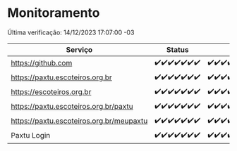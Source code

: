 # Monitoramento

Última verificação: 14/12/2023 17:07:00 -03

|Serviço|Status|Últimas 24h|
|---|---|---|
|https://github.com|<span title="2023-12-07: OK=24">✔️</span><span title="2023-12-08: OK=24">✔️</span><span title="2023-12-09: OK=24">✔️</span><span title="2023-12-10: OK=24">✔️</span><span title="2023-12-11: OK=24">✔️</span><span title="2023-12-12: OK=24">✔️</span><span title="2023-12-13: OK=20">✔️</span>|<span title="13/12/2023 17:07:00 -03 : 200">✔️</span><span title="13/12/2023 18:04:00 -03 : 200">✔️</span><span title="13/12/2023 19:05:00 -03 : 200">✔️</span><span title="13/12/2023 20:06:00 -03 : 200">✔️</span><span title="13/12/2023 21:30:00 -03 : 200">✔️</span><span title="13/12/2023 22:44:00 -03 : 200">✔️</span><span title="13/12/2023 23:20:00 -03 : 200">✔️</span><span title="14/12/2023 00:07:00 -03 : 200">✔️</span><span title="14/12/2023 01:08:00 -03 : 200">✔️</span><span title="14/12/2023 02:06:00 -03 : 200">✔️</span><span title="14/12/2023 03:08:00 -03 : 200">✔️</span><span title="14/12/2023 04:06:00 -03 : 200">✔️</span><span title="14/12/2023 05:08:00 -03 : 200">✔️</span><span title="14/12/2023 06:06:00 -03 : 200">✔️</span><span title="14/12/2023 07:07:00 -03 : 200">✔️</span><span title="14/12/2023 08:05:00 -03 : 200">✔️</span><span title="14/12/2023 09:11:00 -03 : 200">✔️</span><span title="14/12/2023 10:09:00 -03 : 200">✔️</span><span title="14/12/2023 11:06:00 -03 : 200">✔️</span><span title="14/12/2023 12:06:00 -03 : 200">✔️</span><span title="14/12/2023 13:06:00 -03 : 200">✔️</span><span title="14/12/2023 14:05:00 -03 : 200">✔️</span><span title="14/12/2023 15:08:00 -03 : 200">✔️</span><span title="14/12/2023 16:03:00 -03 : 200">✔️</span><span title="14/12/2023 17:07:00 -03 : 200">✔️</span>|
|https://paxtu.escoteiros.org.br|<span title="2023-12-07: OK=24">✔️</span><span title="2023-12-08: OK=24">✔️</span><span title="2023-12-09: OK=24">✔️</span><span title="2023-12-10: OK=24">✔️</span><span title="2023-12-11: OK=24">✔️</span><span title="2023-12-12: OK=24">✔️</span><span title="2023-12-13: OK=20">✔️</span>|<span title="13/12/2023 17:07:00 -03 : 200">✔️</span><span title="13/12/2023 18:04:00 -03 : 200">✔️</span><span title="13/12/2023 19:05:00 -03 : 200">✔️</span><span title="13/12/2023 20:06:00 -03 : 200">✔️</span><span title="13/12/2023 21:30:00 -03 : 200">✔️</span><span title="13/12/2023 22:44:00 -03 : 200">✔️</span><span title="13/12/2023 23:20:00 -03 : 200">✔️</span><span title="14/12/2023 00:07:00 -03 : 200">✔️</span><span title="14/12/2023 01:08:00 -03 : 200">✔️</span><span title="14/12/2023 02:06:00 -03 : 200">✔️</span><span title="14/12/2023 03:08:00 -03 : 200">✔️</span><span title="14/12/2023 04:06:00 -03 : 200">✔️</span><span title="14/12/2023 05:08:00 -03 : 200">✔️</span><span title="14/12/2023 06:06:00 -03 : 200">✔️</span><span title="14/12/2023 07:07:00 -03 : 200">✔️</span><span title="14/12/2023 08:05:00 -03 : 200">✔️</span><span title="14/12/2023 09:11:00 -03 : 200">✔️</span><span title="14/12/2023 10:09:00 -03 : 200">✔️</span><span title="14/12/2023 11:06:00 -03 : 200">✔️</span><span title="14/12/2023 12:06:00 -03 : 200">✔️</span><span title="14/12/2023 13:06:00 -03 : 200">✔️</span><span title="14/12/2023 14:05:00 -03 : 200">✔️</span><span title="14/12/2023 15:08:00 -03 : 200">✔️</span><span title="14/12/2023 16:03:00 -03 : 200">✔️</span><span title="14/12/2023 17:07:00 -03 : 200">✔️</span>|
|https://escoteiros.org.br|<span title="2023-12-07: OK=24">✔️</span><span title="2023-12-08: OK=24">✔️</span><span title="2023-12-09: OK=24">✔️</span><span title="2023-12-10: OK=24">✔️</span><span title="2023-12-11: OK=24">✔️</span><span title="2023-12-12: OK=24">✔️</span><span title="2023-12-13: OK=20">✔️</span>|<span title="13/12/2023 17:07:00 -03 : 200">✔️</span><span title="13/12/2023 18:04:00 -03 : 200">✔️</span><span title="13/12/2023 19:05:00 -03 : 200">✔️</span><span title="13/12/2023 20:06:00 -03 : 200">✔️</span><span title="13/12/2023 21:30:00 -03 : 200">✔️</span><span title="13/12/2023 22:44:00 -03 : 200">✔️</span><span title="13/12/2023 23:20:00 -03 : 200">✔️</span><span title="14/12/2023 00:07:00 -03 : 200">✔️</span><span title="14/12/2023 01:08:00 -03 : 200">✔️</span><span title="14/12/2023 02:06:00 -03 : 200">✔️</span><span title="14/12/2023 03:08:00 -03 : 200">✔️</span><span title="14/12/2023 04:06:00 -03 : 200">✔️</span><span title="14/12/2023 05:08:00 -03 : 200">✔️</span><span title="14/12/2023 06:06:00 -03 : 200">✔️</span><span title="14/12/2023 07:07:00 -03 : 200">✔️</span><span title="14/12/2023 08:05:00 -03 : 200">✔️</span><span title="14/12/2023 09:11:00 -03 : 200">✔️</span><span title="14/12/2023 10:09:00 -03 : 200">✔️</span><span title="14/12/2023 11:06:00 -03 : 200">✔️</span><span title="14/12/2023 12:06:00 -03 : 200">✔️</span><span title="14/12/2023 13:06:00 -03 : 200">✔️</span><span title="14/12/2023 14:05:00 -03 : 200">✔️</span><span title="14/12/2023 15:08:00 -03 : 200">✔️</span><span title="14/12/2023 16:03:00 -03 : 200">✔️</span><span title="14/12/2023 17:07:00 -03 : 200">✔️</span>|
|https://paxtu.escoteiros.org.br/paxtu|<span title="2023-12-07: OK=24">✔️</span><span title="2023-12-08: OK=24">✔️</span><span title="2023-12-09: OK=24">✔️</span><span title="2023-12-10: OK=24">✔️</span><span title="2023-12-11: OK=24">✔️</span><span title="2023-12-12: OK=24">✔️</span><span title="2023-12-13: OK=20">✔️</span>|<span title="13/12/2023 17:07:00 -03 : 200">✔️</span><span title="13/12/2023 18:04:00 -03 : 200">✔️</span><span title="13/12/2023 19:05:00 -03 : 200">✔️</span><span title="13/12/2023 20:06:00 -03 : 200">✔️</span><span title="13/12/2023 21:30:00 -03 : 200">✔️</span><span title="13/12/2023 22:44:00 -03 : 200">✔️</span><span title="13/12/2023 23:20:00 -03 : 200">✔️</span><span title="14/12/2023 00:07:00 -03 : 200">✔️</span><span title="14/12/2023 01:08:00 -03 : 200">✔️</span><span title="14/12/2023 02:06:00 -03 : 200">✔️</span><span title="14/12/2023 03:08:00 -03 : 200">✔️</span><span title="14/12/2023 04:06:00 -03 : 200">✔️</span><span title="14/12/2023 05:08:00 -03 : 200">✔️</span><span title="14/12/2023 06:06:00 -03 : 200">✔️</span><span title="14/12/2023 07:07:00 -03 : 200">✔️</span><span title="14/12/2023 08:05:00 -03 : 200">✔️</span><span title="14/12/2023 09:11:00 -03 : 200">✔️</span><span title="14/12/2023 10:09:00 -03 : 200">✔️</span><span title="14/12/2023 11:06:00 -03 : 200">✔️</span><span title="14/12/2023 12:06:00 -03 : 200">✔️</span><span title="14/12/2023 13:06:00 -03 : 200">✔️</span><span title="14/12/2023 14:05:00 -03 : 200">✔️</span><span title="14/12/2023 15:08:00 -03 : 200">✔️</span><span title="14/12/2023 16:03:00 -03 : 200">✔️</span><span title="14/12/2023 17:07:00 -03 : 200">✔️</span>|
|https://paxtu.escoteiros.org.br/meupaxtu|<span title="2023-12-07: OK=24">✔️</span><span title="2023-12-08: OK=24">✔️</span><span title="2023-12-09: OK=24">✔️</span><span title="2023-12-10: OK=24">✔️</span><span title="2023-12-11: OK=24">✔️</span><span title="2023-12-12: OK=24">✔️</span><span title="2023-12-13: OK=20">✔️</span>|<span title="13/12/2023 17:07:00 -03 : 200">✔️</span><span title="13/12/2023 18:04:00 -03 : 200">✔️</span><span title="13/12/2023 19:05:00 -03 : 200">✔️</span><span title="13/12/2023 20:06:00 -03 : 200">✔️</span><span title="13/12/2023 21:30:00 -03 : 200">✔️</span><span title="13/12/2023 22:44:00 -03 : 200">✔️</span><span title="13/12/2023 23:20:00 -03 : 200">✔️</span><span title="14/12/2023 00:07:00 -03 : 200">✔️</span><span title="14/12/2023 01:08:00 -03 : 200">✔️</span><span title="14/12/2023 02:06:00 -03 : 200">✔️</span><span title="14/12/2023 03:08:00 -03 : 200">✔️</span><span title="14/12/2023 04:06:00 -03 : 200">✔️</span><span title="14/12/2023 05:08:00 -03 : 200">✔️</span><span title="14/12/2023 06:06:00 -03 : 200">✔️</span><span title="14/12/2023 07:07:00 -03 : 200">✔️</span><span title="14/12/2023 08:05:00 -03 : 200">✔️</span><span title="14/12/2023 09:11:00 -03 : 200">✔️</span><span title="14/12/2023 10:09:00 -03 : 200">✔️</span><span title="14/12/2023 11:06:00 -03 : 200">✔️</span><span title="14/12/2023 12:06:00 -03 : 200">✔️</span><span title="14/12/2023 13:06:00 -03 : 200">✔️</span><span title="14/12/2023 14:05:00 -03 : 200">✔️</span><span title="14/12/2023 15:08:00 -03 : 200">✔️</span><span title="14/12/2023 16:03:00 -03 : 200">✔️</span><span title="14/12/2023 17:07:00 -03 : 200">✔️</span>|
|Paxtu Login|<span title="2023-12-07: OK=24">✔️</span><span title="2023-12-08: OK=24">✔️</span><span title="2023-12-09: OK=24">✔️</span><span title="2023-12-10: OK=24">✔️</span><span title="2023-12-11: OK=24">✔️</span><span title="2023-12-12: OK=24">✔️</span><span title="2023-12-13: OK=20">✔️</span>|<span title="13/12/2023 17:07:00 -03 : 200">✔️</span><span title="13/12/2023 18:04:00 -03 : 200">✔️</span><span title="13/12/2023 19:05:00 -03 : 200">✔️</span><span title="13/12/2023 20:06:00 -03 : 200">✔️</span><span title="13/12/2023 21:30:00 -03 : 200">✔️</span><span title="13/12/2023 22:44:00 -03 : 200">✔️</span><span title="13/12/2023 23:20:00 -03 : 200">✔️</span><span title="14/12/2023 00:07:00 -03 : 200">✔️</span><span title="14/12/2023 01:08:00 -03 : 200">✔️</span><span title="14/12/2023 02:06:00 -03 : 200">✔️</span><span title="14/12/2023 03:08:00 -03 : 200">✔️</span><span title="14/12/2023 04:06:00 -03 : 200">✔️</span><span title="14/12/2023 05:08:00 -03 : 200">✔️</span><span title="14/12/2023 06:06:00 -03 : 200">✔️</span><span title="14/12/2023 07:07:00 -03 : 200">✔️</span><span title="14/12/2023 08:05:00 -03 : 200">✔️</span><span title="14/12/2023 09:11:00 -03 : 200">✔️</span><span title="14/12/2023 10:09:00 -03 : 200">✔️</span><span title="14/12/2023 11:06:00 -03 : 200">✔️</span><span title="14/12/2023 12:06:00 -03 : 200">✔️</span><span title="14/12/2023 13:06:00 -03 : 200">✔️</span><span title="14/12/2023 14:05:00 -03 : 200">✔️</span><span title="14/12/2023 15:08:00 -03 : 200">✔️</span><span title="14/12/2023 16:03:00 -03 : 200">✔️</span><span title="14/12/2023 17:07:00 -03 : 200">✔️</span>|
